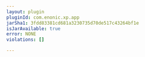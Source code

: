 ```yaml
---
layout: plugin
pluginId: com.enonic.xp.app
jarSha1: 3fdd83381cd681a3230735d70de517c43264bf1e
isJarAvailable: true
error: NONE
violations: []

---
```

